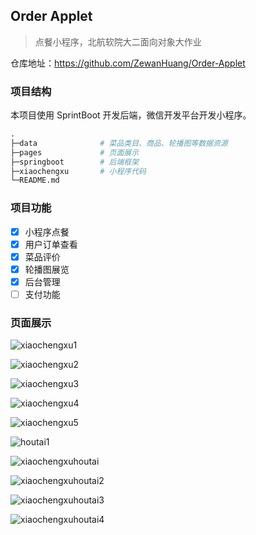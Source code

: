 ## Order Applet

> 点餐小程序，北航软院大二面向对象大作业

仓库地址：https://github.com/ZewanHuang/Order-Applet

### 项目结构

本项目使用 SprintBoot 开发后端，微信开发平台开发小程序。

```python
.
├─data              # 菜品类目、商品、轮播图等数据资源
├─pages             # 页面展示
├─springboot        # 后端框架
├─xiaochengxu       # 小程序代码
└─README.md
```

### 项目功能

- [x] 小程序点餐
- [x] 用户订单查看
- [x] 菜品评价
- [x] 轮播图展览
- [x] 后台管理
- [ ] 支付功能

### 页面展示

![xiaochengxu1](pages/1.jpg)

![xiaochengxu2](pages/2.jpg)

![xiaochengxu3](pages/4.jpg)

![xiaochengxu4](pages/5.jpg)

![xiaochengxu5](pages/6.jpg)

![houtai1](pages/7.jpg)

![xiaochengxuhoutai](pages/8.jpg)

![xiaochengxuhoutai2](pages/9.jpg)

![xiaochengxuhoutai3](pages/10.jpg)

![xiaochengxuhoutai4](pages/11.jpg)